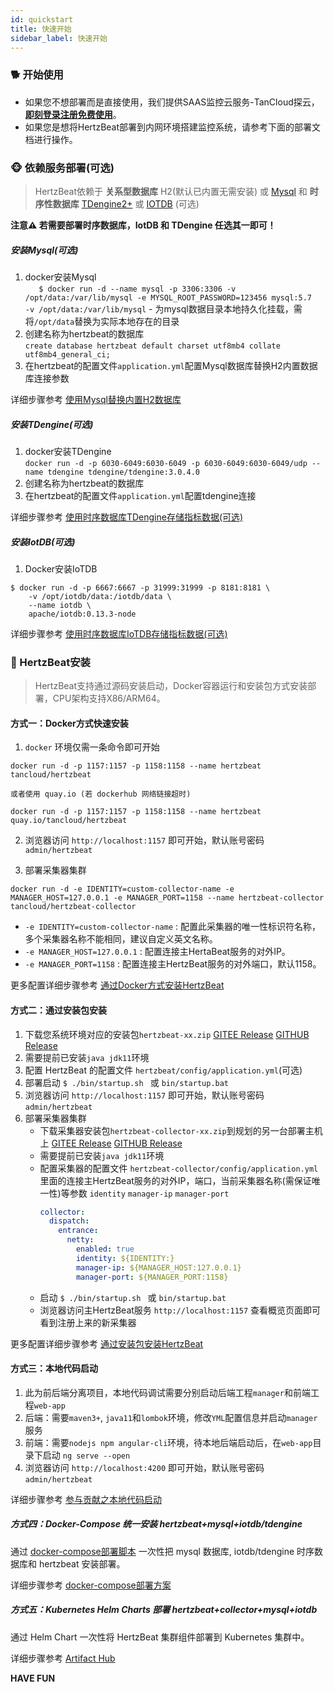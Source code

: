 ```yaml
---
id: quickstart  
title: 快速开始    
sidebar_label: 快速开始    
---
```


### 🐕 开始使用

- 如果您不想部署而是直接使用，我们提供SAAS监控云服务-TanCloud探云，**[即刻登录注册免费使用](https://console.tancloud.cn)**。
- 如果您是想将HertzBeat部署到内网环境搭建监控系统，请参考下面的部署文档进行操作。

### 🐵 依赖服务部署(可选)

> HertzBeat依赖于 **关系型数据库** H2(默认已内置无需安装) 或 [Mysql](mysql-change) 和 **时序性数据库** [TDengine2+](tdengine-init) 或 [IOTDB](iotdb-init) (可选)  

**注意⚠️ 若需要部署时序数据库，IotDB 和 TDengine 任选其一即可！**  

##### 安装Mysql(可选)  

1. docker安装Mysql    
   `   $ docker run -d --name mysql -p 3306:3306 -v /opt/data:/var/lib/mysql -e MYSQL_ROOT_PASSWORD=123456 mysql:5.7`   
   `-v /opt/data:/var/lib/mysql` - 为mysql数据目录本地持久化挂载，需将`/opt/data`替换为实际本地存在的目录
2. 创建名称为hertzbeat的数据库    
   `create database hertzbeat default charset utf8mb4 collate utf8mb4_general_ci;`    
3. 在hertzbeat的配置文件`application.yml`配置Mysql数据库替换H2内置数据库连接参数    

详细步骤参考 [使用Mysql替换内置H2数据库](mysql-change)   

##### 安装TDengine(可选) 

1. docker安装TDengine   
   `docker run -d -p 6030-6049:6030-6049 -p 6030-6049:6030-6049/udp --name tdengine tdengine/tdengine:3.0.4.0`
2. 创建名称为hertzbeat的数据库
3. 在hertzbeat的配置文件`application.yml`配置tdengine连接   

详细步骤参考 [使用时序数据库TDengine存储指标数据(可选)](tdengine-init)  

##### 安装IotDB(可选)  

1. Docker安装IoTDB 

```shell
$ docker run -d -p 6667:6667 -p 31999:31999 -p 8181:8181 \
    -v /opt/iotdb/data:/iotdb/data \ 
    --name iotdb \
    apache/iotdb:0.13.3-node
```

详细步骤参考 [使用时序数据库IoTDB存储指标数据(可选)](iotdb-init)  

### 🍞 HertzBeat安装   
> HertzBeat支持通过源码安装启动，Docker容器运行和安装包方式安装部署，CPU架构支持X86/ARM64。

#### 方式一：Docker方式快速安装  

1. `docker` 环境仅需一条命令即可开始

```docker run -d -p 1157:1157 -p 1158:1158 --name hertzbeat tancloud/hertzbeat```

```或者使用 quay.io (若 dockerhub 网络链接超时)```

```docker run -d -p 1157:1157 -p 1158:1158 --name hertzbeat quay.io/tancloud/hertzbeat```

2. 浏览器访问 `http://localhost:1157` 即可开始，默认账号密码 `admin/hertzbeat`

3. 部署采集器集群

```
docker run -d -e IDENTITY=custom-collector-name -e MANAGER_HOST=127.0.0.1 -e MANAGER_PORT=1158 --name hertzbeat-collector tancloud/hertzbeat-collector
```
- `-e IDENTITY=custom-collector-name` : 配置此采集器的唯一性标识符名称，多个采集器名称不能相同，建议自定义英文名称。
- `-e MANAGER_HOST=127.0.0.1` : 配置连接主HertaBeat服务的对外IP。
- `-e MANAGER_PORT=1158` : 配置连接主HertzBeat服务的对外端口，默认1158。

更多配置详细步骤参考 [通过Docker方式安装HertzBeat](docker-deploy) 

#### 方式二：通过安装包安装    

1. 下载您系统环境对应的安装包`hertzbeat-xx.zip` [GITEE Release](https://gitee.com/dromara/hertzbeat/releases) [GITHUB Release](https://github.com/dromara/hertzbeat/releases)
2. 需要提前已安装`java jdk11`环境
3. 配置 HertzBeat 的配置文件 `hertzbeat/config/application.yml`(可选)
4. 部署启动 `$ ./bin/startup.sh ` 或 `bin/startup.bat`
5. 浏览器访问 `http://localhost:1157` 即可开始，默认账号密码 `admin/hertzbeat`
6. 部署采集器集群
   - 下载采集器安装包`hertzbeat-collector-xx.zip`到规划的另一台部署主机上 [GITEE Release](https://gitee.com/dromara/hertzbeat/releases) [GITHUB Release](https://github.com/dromara/hertzbeat/releases)
   - 需要提前已安装`java jdk11`环境
   - 配置采集器的配置文件 `hertzbeat-collector/config/application.yml` 里面的连接主HertzBeat服务的对外IP，端口，当前采集器名称(需保证唯一性)等参数 `identity` `manager-ip` `manager-port`
     ```yaml
     collector:
       dispatch:
         entrance:
           netty:
             enabled: true
             identity: ${IDENTITY:}
             manager-ip: ${MANAGER_HOST:127.0.0.1}
             manager-port: ${MANAGER_PORT:1158}
     ```
   - 启动 `$ ./bin/startup.sh ` 或 `bin/startup.bat`
   - 浏览器访问主HertzBeat服务 `http://localhost:1157` 查看概览页面即可看到注册上来的新采集器

更多配置详细步骤参考 [通过安装包安装HertzBeat](package-deploy) 

#### 方式三：本地代码启动   

1. 此为前后端分离项目，本地代码调试需要分别启动后端工程`manager`和前端工程`web-app`
2. 后端：需要`maven3+`, `java11`和`lombok`环境，修改`YML`配置信息并启动`manager`服务
3. 前端：需要`nodejs npm angular-cli`环境，待本地后端启动后，在`web-app`目录下启动 `ng serve --open`
4. 浏览器访问 `http://localhost:4200` 即可开始，默认账号密码 `admin/hertzbeat`

详细步骤参考 [参与贡献之本地代码启动](../others/contributing)

##### 方式四：Docker-Compose 统一安装 hertzbeat+mysql+iotdb/tdengine

通过 [docker-compose部署脚本](https://github.com/dromara/hertzbeat/tree/master/script/docker-compose) 一次性把 mysql 数据库, iotdb/tdengine 时序数据库和 hertzbeat 安装部署。

详细步骤参考 [docker-compose部署方案](https://github.com/dromara/hertzbeat/tree/master/script/docker-compose/README.md)  

##### 方式五：Kubernetes Helm Charts 部署 hertzbeat+collector+mysql+iotdb

通过 Helm Chart 一次性将 HertzBeat 集群组件部署到 Kubernetes 集群中。

详细步骤参考 [Artifact Hub](https://artifacthub.io/packages/helm/hertzbeat/hertzbeat)

**HAVE FUN**
